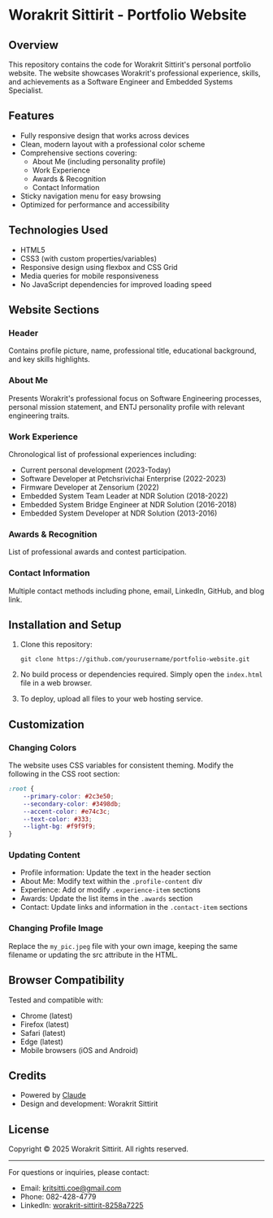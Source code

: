 # Worakrit Sittirit - Portfolio Website

## Overview
This repository contains the code for Worakrit Sittirit's personal portfolio website. The website showcases Worakrit's professional experience, skills, and achievements as a Software Engineer and Embedded Systems Specialist.

## Features
- Fully responsive design that works across devices
- Clean, modern layout with a professional color scheme
- Comprehensive sections covering:
  - About Me (including personality profile)
  - Work Experience
  - Awards & Recognition
  - Contact Information
- Sticky navigation menu for easy browsing
- Optimized for performance and accessibility

## Technologies Used
- HTML5
- CSS3 (with custom properties/variables)
- Responsive design using flexbox and CSS Grid
- Media queries for mobile responsiveness
- No JavaScript dependencies for improved loading speed

## Website Sections

### Header
Contains profile picture, name, professional title, educational background, and key skills highlights.

### About Me
Presents Worakrit's professional focus on Software Engineering processes, personal mission statement, and ENTJ personality profile with relevant engineering traits.

### Work Experience
Chronological list of professional experiences including:
- Current personal development (2023-Today)
- Software Developer at Petchsrivichai Enterprise (2022-2023)
- Firmware Developer at Zensorium (2022)
- Embedded System Team Leader at NDR Solution (2018-2022)
- Embedded System Bridge Engineer at NDR Solution (2016-2018)
- Embedded System Developer at NDR Solution (2013-2016)

### Awards & Recognition
List of professional awards and contest participation.

### Contact Information
Multiple contact methods including phone, email, LinkedIn, GitHub, and blog link.

## Installation and Setup

1. Clone this repository:
   ```
   git clone https://github.com/yourusername/portfolio-website.git
   ```

2. No build process or dependencies required. Simply open the `index.html` file in a web browser.

3. To deploy, upload all files to your web hosting service.

## Customization

### Changing Colors
The website uses CSS variables for consistent theming. Modify the following in the CSS root section:
```css
:root {
    --primary-color: #2c3e50;
    --secondary-color: #3498db;
    --accent-color: #e74c3c;
    --text-color: #333;
    --light-bg: #f9f9f9;
}
```

### Updating Content
- Profile information: Update the text in the header section
- About Me: Modify text within the `.profile-content` div
- Experience: Add or modify `.experience-item` sections
- Awards: Update the list items in the `.awards` section
- Contact: Update links and information in the `.contact-item` sections

### Changing Profile Image
Replace the `my_pic.jpeg` file with your own image, keeping the same filename or updating the src attribute in the HTML.

## Browser Compatibility
Tested and compatible with:
- Chrome (latest)
- Firefox (latest)
- Safari (latest)
- Edge (latest)
- Mobile browsers (iOS and Android)

## Credits
- Powered by [Claude](https://www.anthropic.com/claude)
- Design and development: Worakrit Sittirit

## License
Copyright © 2025 Worakrit Sittirit. All rights reserved.

---

For questions or inquiries, please contact:
- Email: kritsitti.coe@gmail.com
- Phone: 082-428-4779
- LinkedIn: [worakrit-sittirit-8258a7225](https://www.linkedin.com/in/worakrit-sittirit-8258a7225/)

